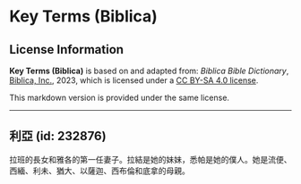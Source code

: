 # Key Terms (Biblica)

## License Information

**Key Terms (Biblica)** is based on and adapted from: _Biblica Bible Dictionary_, [Biblica, Inc.](https://www.biblica.com/), 2023, which is licensed under a [CC BY-SA 4.0 license](https://creativecommons.org/licenses/by-sa/4.0/legalcode.en).

This markdown version is provided under the same license.



--------------------------------

## 利亞 (id: 232876)

拉班的長女和雅各的第一任妻子。拉結是她的妹妹，悉帕是她的僕人。她是流便、西緬、利未、猶大、以薩迦、西布倫和底拿的母親。


